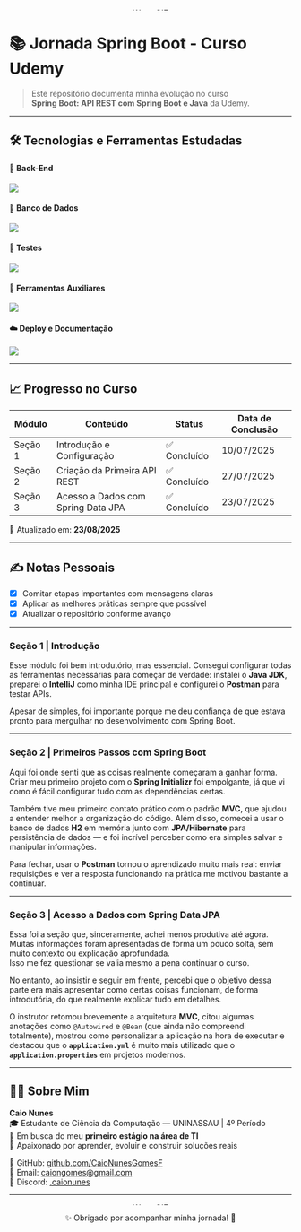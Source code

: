 <p align="center">  
  <img src="https://user-images.githubusercontent.com/74038190/212284115-f47cd8ff-2ffb-4b04-b5bf-4d1c14c0247f.gif" width="100%" height="4px" alt="Wave GIF">  
</p>  

# 📚 Jornada Spring Boot - Curso Udemy

> Este repositório documenta minha evolução no curso  
> **Spring Boot: API REST com Spring Boot e Java** da Udemy.

---

## 🛠️ Tecnologias e Ferramentas Estudadas

#### 🚀 Back-End
<p align="left">
  <img src="https://skillicons.dev/icons?i=java,spring" />
</p>

#### 💾 Banco de Dados
<p align="left">
  <img src="https://skillicons.dev/icons?i=mysql,h2" />
</p>

#### 🧪 Testes
<p align="left">
  <img src="https://skillicons.dev/icons?i=postman" />
</p>

#### 🧰 Ferramentas Auxiliares
<p align="left">
  <img src="https://skillicons.dev/icons?i=idea,maven,git" />
</p>

#### ☁️ Deploy e Documentação
<p align="left">
  <img src="https://skillicons.dev/icons?i=heroku,swagger" />
</p>

---

## 📈 Progresso no Curso

| Módulo  | Conteúdo | Status          | Data de Conclusão |
|---------|----------|-----------------|-------------------|
| Seção 1 | Introdução e Configuração | ✅ Concluído | 10/07/2025 |
| Seção 2 | Criação da Primeira API REST | ✅ Concluído | 27/07/2025 |
| Seção 3 | Acesso a Dados com Spring Data JPA | ✅ Concluído | 23/07/2025 |

📅 Atualizado em: **23/08/2025**

---

## ✍️ Notas Pessoais

- [x] Comitar etapas importantes com mensagens claras
- [x] Aplicar as melhores práticas sempre que possível
- [x] Atualizar o repositório conforme avanço

---

### Seção 1 | Introdução

Esse módulo foi bem introdutório, mas essencial. Consegui configurar todas as ferramentas necessárias para começar de verdade: instalei o **Java JDK**, preparei o **IntelliJ** como minha IDE principal e configurei o **Postman** para testar APIs.

Apesar de simples, foi importante porque me deu confiança de que estava pronto para mergulhar no desenvolvimento com Spring Boot.

---

### Seção 2 | Primeiros Passos com Spring Boot

Aqui foi onde senti que as coisas realmente começaram a ganhar forma. Criar meu primeiro projeto com o **Spring Initializr** foi empolgante, já que vi como é fácil configurar tudo com as dependências certas.

Também tive meu primeiro contato prático com o padrão **MVC**, que ajudou a entender melhor a organização do código. Além disso, comecei a usar o banco de dados **H2** em memória junto com **JPA/Hibernate** para persistência de dados — e foi incrível perceber como era simples salvar e manipular informações.

Para fechar, usar o **Postman** tornou o aprendizado muito mais real: enviar requisições e ver a resposta funcionando na prática me motivou bastante a continuar.

---

### Seção 3 | Acesso a Dados com Spring Data JPA

Essa foi a seção que, sinceramente, achei menos produtiva até agora.  
Muitas informações foram apresentadas de forma um pouco solta, sem muito contexto ou explicação aprofundada.  
Isso me fez questionar se valia mesmo a pena continuar o curso.

No entanto, ao insistir e seguir em frente, percebi que o objetivo dessa parte era mais apresentar como certas coisas funcionam, de forma introdutória, do que realmente explicar tudo em detalhes.

O instrutor retomou brevemente a arquitetura **MVC**, citou algumas anotações como `@Autowired` e `@Bean` (que ainda não compreendi totalmente), mostrou como personalizar a aplicação na hora de executar e destacou que o **`application.yml`** é muito mais utilizado que o **`application.properties`** em projetos modernos.

---

## 🙋‍♂️ Sobre Mim

**Caio Nunes**  
🎓 Estudante de Ciência da Computação — UNINASSAU | 4º Período  
🌱 Em busca do meu **primeiro estágio na área de TI**  
🧠 Apaixonado por aprender, evoluir e construir soluções reais

🔗 GitHub: [github.com/CaioNunesGomesF](https://github.com/CaioNunesGomesF)  
📧 Email: [caiongomes@gmail.com](mailto:caiongomes@gmail.com)  
💬 Discord: [.caionunes](https://discord.com/users/caionunes)

---

<p align="center">  
  <img src="https://user-images.githubusercontent.com/74038190/212284115-f47cd8ff-2ffb-4b04-b5bf-4d1c14c0247f.gif" width="100%" height="4px" alt="Wave GIF">  
</p>  

<p align="center">  
  ✨ Obrigado por acompanhar minha jornada! 🚀  
</p>
